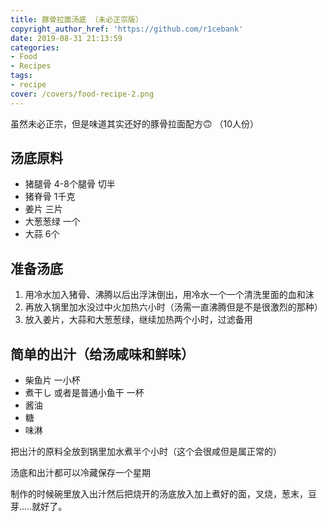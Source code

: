 ```yaml
---
title: 豚骨拉面汤底 （未必正宗版）
copyright_author_href: 'https://github.com/r1cebank'
date: 2019-08-31 21:13:59
categories:
- Food
- Recipes
tags:
- recipe
cover: /covers/food-recipe-2.png
---
```

虽然未必正宗，但是味道其实还好的豚骨拉面配方🙃 （10人份）

## 汤底原料
- 猪腿骨 4-8个腿骨 切半
- 猪脊骨 1千克
- 姜片 三片
- 大葱葱绿 一个
- 大蒜 6个

## 准备汤底

1. 用冷水加入猪骨、沸腾以后出浮沫倒出，用冷水一个一个清洗里面的血和沫
2. 再放入锅里加水没过中火加热六小时（汤需一直沸腾但是不是很激烈的那种）
3. 放入姜片，大蒜和大葱葱绿，继续加热两个小时，过滤备用

## 简单的出汁（给汤咸味和鲜味）
- 柴鱼片 一小杯
- 煮干し 或者是普通小鱼干 一杯
- 酱油
- 糖
- 味淋

把出汁的原料全放到锅里加水煮半个小时（这个会很咸但是属正常的）

汤底和出汁都可以冷藏保存一个星期

制作的时候碗里放入出汁然后把烧开的汤底放入加上煮好的面，叉烧，葱末，豆芽.....就好了。